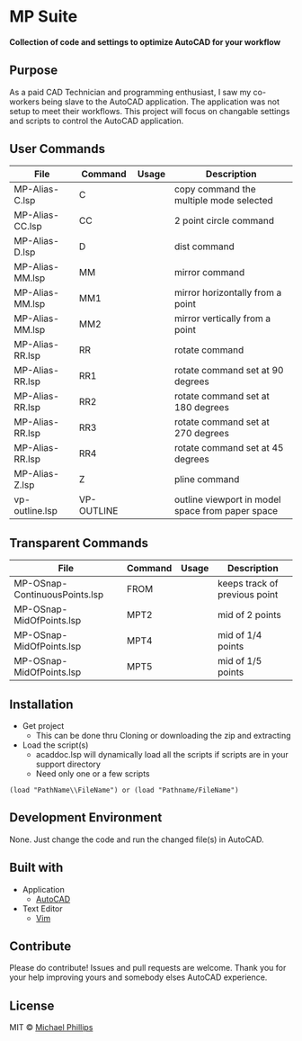 # MP Suite

#### Collection of code and settings to optimize AutoCAD for your workflow

## Purpose

As a paid CAD Technician and programming enthusiast, I saw my co-workers being slave to the AutoCAD application.
The application was not setup to meet their workflows.  This project will focus on changable settings and scripts
to control the AutoCAD application.

## User Commands

File            | Command    | Usage | Description
--------------- | -------    | ----- | -----------
MP-Alias-C.lsp  | C          |       | copy command the multiple mode selected
MP-Alias-CC.lsp | CC         |       | 2 point circle command
MP-Alias-D.lsp  | D          |       | dist command
MP-Alias-MM.lsp | MM         |       | mirror command
MP-Alias-MM.lsp | MM1        |       | mirror horizontally from a point
MP-Alias-MM.lsp | MM2        |       | mirror vertically from a point
MP-Alias-RR.lsp | RR         |       | rotate command
MP-Alias-RR.lsp | RR1        |       | rotate command set at 90 degrees
MP-Alias-RR.lsp | RR2        |       | rotate command set at 180 degrees
MP-Alias-RR.lsp | RR3        |       | rotate command set at 270 degrees
MP-Alias-RR.lsp | RR4        |       | rotate command set at 45 degrees
MP-Alias-Z.lsp  | Z          |       | pline command
vp-outline.lsp  | VP-OUTLINE |       | outline viewport in model space from paper space
                
## Transparent Commands

File                          | Command | Usage | Description
----------------------------- | ------- | ----- | -----------
MP-OSnap-ContinuousPoints.lsp | FROM    |       | keeps track of previous point
MP-OSnap-MidOfPoints.lsp      | MPT2    |       | mid of 2 points
MP-OSnap-MidOfPoints.lsp      | MPT4    |       | mid of 1/4 points
MP-OSnap-MidOfPoints.lsp      | MPT5    |       | mid of 1/5 points

## Installation

- Get project
  - This can be done thru Cloning or downloading the zip and extracting
- Load the script(s)
  - acaddoc.lsp will dynamically load all the scripts if scripts are in your support directory
  - Need only one or a few scripts
```
(load "PathName\\FileName") or (load "Pathname/FileName")
```

## Development Environment

None.  Just change the code and run the changed file(s) in AutoCAD.

## Built with
- Application
    - [AutoCAD](http://www.autodesk.com)
- Text Editor
    - [Vim](http://www.vim.org)

## Contribute

Please do contribute! Issues and pull requests are welcome.
Thank you for your help improving yours and somebody elses AutoCAD experience.

## License

MIT  © [Michael Phillips](http://github.com/linux478)
